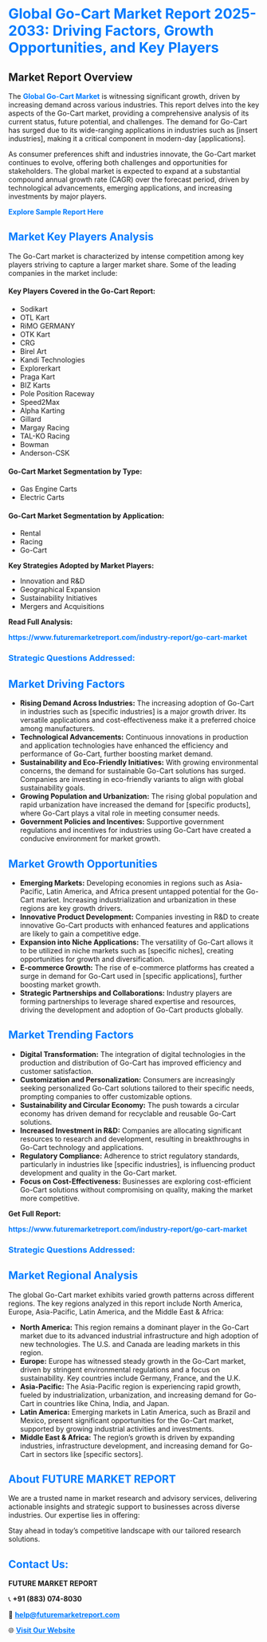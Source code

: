 <h1 style="color: #007BFF;">Global Go-Cart Market Report 2025-2033: Driving Factors, Growth Opportunities, and Key Players</h1>

<section id="overview">
<h2>Market Report Overview</h2>
<p>The <a href="https://www.futuremarketreport.com/industry-report/go-cart-market" style="color: #007BFF; text-decoration: none;"><strong>Global Go-Cart Market</strong></a> is witnessing significant growth, driven by increasing demand across various industries. This report delves into the key aspects of the Go-Cart market, providing a comprehensive analysis of its current status, future potential, and challenges. The demand for Go-Cart has surged due to its wide-ranging applications in industries such as [insert industries], making it a critical component in modern-day [applications].</p>
<p>As consumer preferences shift and industries innovate, the Go-Cart market continues to evolve, offering both challenges and opportunities for stakeholders. The global market is expected to expand at a substantial compound annual growth rate (CAGR) over the forecast period, driven by technological advancements, emerging applications, and increasing investments by major players.</p>
</section>

<section id="overview">
<p><a href="https://www.futuremarketreport.com/request-sample/reportId=126297" style="color: #007BFF; text-decoration: none;"><strong>Explore Sample Report Here</strong></a></p>
</section>

<section id="key-players">
<h2 style="color: #007BFF;">Market Key Players Analysis</h2>
<p>The Go-Cart market is characterized by intense competition among key players striving to capture a larger market share. Some of the leading companies in the market include:</p>
<h4>Key Players Covered in the Go-Cart Report:</h4>
<ul><li>Sodikart</li><li>OTL Kart</li><li>RiMO GERMANY</li><li>OTK Kart</li><li>CRG</li><li>Birel Art</li><li>Kandi Technologies</li><li>Explorerkart</li><li>Praga Kart</li><li>BIZ Karts</li><li>Pole Position Raceway</li><li>Speed2Max</li><li>Alpha Karting</li><li>Gillard</li><li>Margay Racing</li><li>TAL-KO Racing</li><li>Bowman</li><li>Anderson-CSK</li></ul>
<h4>Go-Cart Market Segmentation by Type:</h4>
<ul><li>Gas Engine Carts</li><li>Electric Carts</li></ul>

<h4>Go-Cart Market Segmentation by Application:</h4>
<ul><li>Rental</li><li>Racing</li><li>Go-Cart</li></ul>
<p><strong>Key Strategies Adopted by Market Players:</strong></p>
<ul>
<li>Innovation and R&D</li>
<li>Geographical Expansion</li>
<li>Sustainability Initiatives</li>
<li>Mergers and Acquisitions</li>
</ul>
</section>

<section>
<p><strong>Read Full Analysis: </strong></p><a href="https://www.futuremarketreport.com/industry-report/go-cart-market" style="color: #007BFF; text-decoration: none;"><strong>https://www.futuremarketreport.com/industry-report/go-cart-market</strong></a>
<h3 style="color: #007BFF;">Strategic Questions Addressed:</h3>
</section>

<section id="driving-factors">
<h2 style="color: #007BFF;">Market Driving Factors</h2>
<ul>
<li><strong>Rising Demand Across Industries:</strong> The increasing adoption of Go-Cart in industries such as [specific industries] is a major growth driver. Its versatile applications and cost-effectiveness make it a preferred choice among manufacturers.</li>
<li><strong>Technological Advancements:</strong> Continuous innovations in production and application technologies have enhanced the efficiency and performance of Go-Cart, further boosting market demand.</li>
<li><strong>Sustainability and Eco-Friendly Initiatives:</strong> With growing environmental concerns, the demand for sustainable Go-Cart solutions has surged. Companies are investing in eco-friendly variants to align with global sustainability goals.</li>
<li><strong>Growing Population and Urbanization:</strong> The rising global population and rapid urbanization have increased the demand for [specific products], where Go-Cart plays a vital role in meeting consumer needs.</li>
<li><strong>Government Policies and Incentives:</strong> Supportive government regulations and incentives for industries using Go-Cart have created a conducive environment for market growth.</li>
</ul>
</section>

<section id="growth-opportunities">
<h2 style="color: #007BFF;">Market Growth Opportunities</h2>
<ul>
<li><strong>Emerging Markets:</strong> Developing economies in regions such as Asia-Pacific, Latin America, and Africa present untapped potential for the Go-Cart market. Increasing industrialization and urbanization in these regions are key growth drivers.</li>
<li><strong>Innovative Product Development:</strong> Companies investing in R&D to create innovative Go-Cart products with enhanced features and applications are likely to gain a competitive edge.</li>
<li><strong>Expansion into Niche Applications:</strong> The versatility of Go-Cart allows it to be utilized in niche markets such as [specific niches], creating opportunities for growth and diversification.</li>
<li><strong>E-commerce Growth:</strong> The rise of e-commerce platforms has created a surge in demand for Go-Cart used in [specific applications], further boosting market growth.</li>
<li><strong>Strategic Partnerships and Collaborations:</strong> Industry players are forming partnerships to leverage shared expertise and resources, driving the development and adoption of Go-Cart products globally.</li>
</ul>
</section>

<section id="trending-factors">
<h2 style="color: #007BFF;">Market Trending Factors</h2>
<ul>
<li><strong>Digital Transformation:</strong> The integration of digital technologies in the production and distribution of Go-Cart has improved efficiency and customer satisfaction.</li>
<li><strong>Customization and Personalization:</strong> Consumers are increasingly seeking personalized Go-Cart solutions tailored to their specific needs, prompting companies to offer customizable options.</li>
<li><strong>Sustainability and Circular Economy:</strong> The push towards a circular economy has driven demand for recyclable and reusable Go-Cart solutions.</li>
<li><strong>Increased Investment in R&D:</strong> Companies are allocating significant resources to research and development, resulting in breakthroughs in Go-Cart technology and applications.</li>
<li><strong>Regulatory Compliance:</strong> Adherence to strict regulatory standards, particularly in industries like [specific industries], is influencing product development and quality in the Go-Cart market.</li>
<li><strong>Focus on Cost-Effectiveness:</strong> Businesses are exploring cost-efficient Go-Cart solutions without compromising on quality, making the market more competitive.</li>
</ul>
</section>

<section>
<p><strong>Get Full Report: </strong></p><a href="https://www.futuremarketreport.com/industry-report/go-cart-market" style="color: #007BFF; text-decoration: none;"><strong>https://www.futuremarketreport.com/industry-report/go-cart-market</strong></a>
<h3 style="color: #007BFF;">Strategic Questions Addressed:</h3>
</section>


<section id="regional-analysis">
<h2 style="color: #007BFF;">Market Regional Analysis</h2>
<p>The global Go-Cart market exhibits varied growth patterns across different regions. The key regions analyzed in this report include North America, Europe, Asia-Pacific, Latin America, and the Middle East & Africa:</p>
<ul>
<li><strong>North America:</strong> This region remains a dominant player in the Go-Cart market due to its advanced industrial infrastructure and high adoption of new technologies. The U.S. and Canada are leading markets in this region.</li>
<li><strong>Europe:</strong> Europe has witnessed steady growth in the Go-Cart market, driven by stringent environmental regulations and a focus on sustainability. Key countries include Germany, France, and the U.K.</li>
<li><strong>Asia-Pacific:</strong> The Asia-Pacific region is experiencing rapid growth, fueled by industrialization, urbanization, and increasing demand for Go-Cart in countries like China, India, and Japan.</li>
<li><strong>Latin America:</strong> Emerging markets in Latin America, such as Brazil and Mexico, present significant opportunities for the Go-Cart market, supported by growing industrial activities and investments.</li>
<li><strong>Middle East & Africa:</strong> The region’s growth is driven by expanding industries, infrastructure development, and increasing demand for Go-Cart in sectors like [specific sectors].</li>
</ul>
</section>

<footer>
<h2 style="color: #007BFF;">About FUTURE MARKET REPORT</h2>
<p>We are a trusted name in market research and advisory services, delivering actionable insights and strategic support to businesses across diverse industries. Our expertise lies in offering:</p>

<p>Stay ahead in today’s competitive landscape with our tailored research solutions.</p>

<h2 style="color: #007BFF;">Contact Us:</h2>
<p><strong>FUTURE MARKET REPORT</strong></p>
<p>📞 <strong>+91 (883) 074-8030</strong></p>
<p>📧 <strong><a href="mailto:help@futuremarketreport.com" style="color: #007BFF;">help@futuremarketreport.com</a></strong></p>
<p>🌐 <strong><a href="https://www.futuremarketreport.com/" style="color: #007BFF;">Visit Our Website</a></strong></p>
</footer>